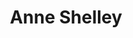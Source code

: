 ---
layout: profile
title: Anne Shelley
job_title: Digital Repository Services Librarian
author_name: Anne
image: https://www.lib.iastate.edu/files/styles/image_block/public/images/2023-09/Shelley_Anne.png?itok=NnTEXHxT
alt: portrait of Anne Shelley
bio: Anne oversees the library's Digital Repository and collaborates with faculty and staff on scholarly communications outreach.
projects: 
---